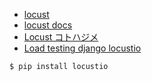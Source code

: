 - [locust](http://locust.io/)
- [locust docs](http://docs.locust.io/en/latest/index.html)
- [Locust コトハジメ](http://qiita.com/yamionp/items/17ffcc465272ad83c490)
- [Load testing django locustio](https://stackoverflow.com/questions/27261399/load-testing-django-locustio)

~~~
$ pip install locustio
~~~
